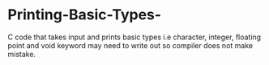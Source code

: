 # Printing-Basic-Types-
C code that takes input and prints basic types i.e character, integer, floating point and void keyword may need to write out so compiler does not make mistake. 
